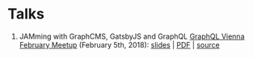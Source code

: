 # Talks

1. JAMming with GraphCMS, GatsbyJS and GraphQL [GraphQL Vienna February Meetup](https://www.meetup.com/GraphQL-Vienna/events/245911090/) (February 5th, 2018): [slides](https://speakerdeck.com/rafacm/jamming-with-graphcms-gatsbyjs-and-graphql) | [PDF](2018-02-05-graphql-vienna-jamming-with-graphcms-gatsbyjs-and-graphql/graphql-vienna-jamming-with-graphcms-gatsbyjs-and-graphql.pdf) | [source](2018-02-05-graphql-vienna-jamming-with-graphcms-gatsbyjs-and-graphql/)

